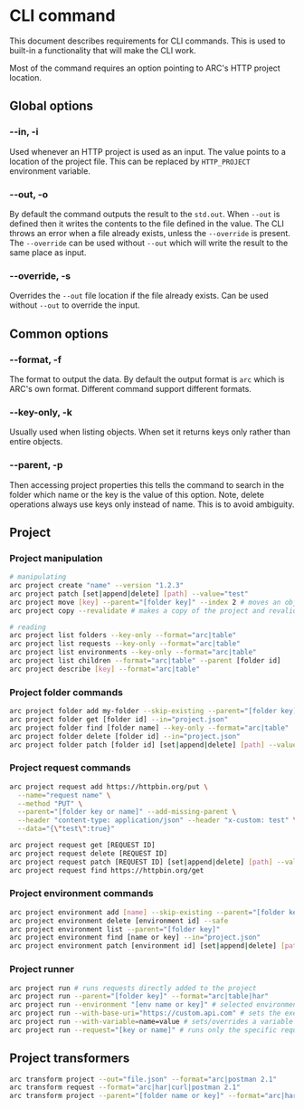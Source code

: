 # CLI command

This document describes requirements for CLI commands. This is used to built-in a functionality that will make the CLI work.

Most of the command requires an option pointing to ARC's HTTP project location.

## Global options

### --in, -i

Used whenever an HTTP project is used as an input. The value points to a location of the project file. This can be replaced by `HTTP_PROJECT` environment variable.

### --out, -o

By default the command outputs the result to the `std.out`. When `--out` is defined then it writes the contents to the file defined in the value.
The CLI throws an error when a file already exists, unless the `--override` is present. The `--override` can be used without `--out` which will write the result to the same place as input.

### --override, -s

Overrides the `--out` file location if the file already exists. Can be used without `--out` to override the input.

## Common options

### --format, -f

The format to output the data. By default the output format is `arc` which is ARC's own format. Different command support different formats.

### --key-only, -k

Usually used when listing objects. When set it returns keys only rather than entire objects.

### --parent, -p

Then accessing project properties this tells the command to search in the folder which name or the key is the value of this option. Note, delete operations always use keys only instead of name. This is to avoid ambiguity.

## Project

### Project manipulation

```sh
# manipulating
arc project create "name" --version "1.2.3"
arc project patch [set|append|delete] [path] --value="test"
arc project move [key] --parent="[folder key]" --index 2 # moves an object between folders and indexes. When the parent is the same as the source parent this only moves the object in the position inside the parent. No parent means moving it into the project's root.
arc project copy --revalidate # makes a copy of the project and revalidates (re-creates) keys for all object that have keys.

# reading
arc project list folders --key-only --format="arc|table"
arc project list requests --key-only --format="arc|table"
arc project list environments --key-only --format="arc|table"
arc project list children --format="arc|table" --parent [folder id]
arc project describe [key] --format="arc|table"
```

### Project folder commands

```sh
arc project folder add my-folder --skip-existing --parent="[folder key]"
arc project folder get [folder id] --in="project.json"
arc project folder find [folder name] --key-only --format="arc|table"
arc project folder delete [folder id] --in="project.json"
arc project folder patch [folder id] [set|append|delete] [path] --value="test"
```

### Project request commands

```sh
arc project request add https://httpbin.org/put \
  --name="request name" \
  --method "PUT" \
  --parent="[folder key or name]" --add-missing-parent \
  --header "content-type: application/json" --header "x-custom: test" \
  --data="{\"test\":true}"

arc project request get [REQUEST ID]
arc project request delete [REQUEST ID]
arc project request patch [REQUEST ID] [set|append|delete] [path] --value="test"
arc project request find https://httpbin.org/get
```

### Project environment commands

```sh
arc project environment add [name] --skip-existing --parent="[folder key]"
arc project environment delete [environment id] --safe
arc project environment list --parent="[folder key]"
arc project environment find [name or key] --in="project.json"
arc project environment patch [environment id] [set|append|delete] [path] --value="test"
```

### Project runner

```sh
arc project run # runs requests directly added to the project
arc project run --parent="[folder key]" --format="arc|table|har"
arc project run --environment "[env name or key]" # selected environment
arc project run --with-base-uri="https://custom.api.com" # sets the execution base URI for the requests.
arc project run --with-variable=name=value # sets/overrides a variable in the execution context.
arc project run --request="[key or name]" # runs only the specific request. Can be combined with `--parent`.
```

## Project transformers

```sh
arc transform project --out="file.json" --format="arc|postman 2.1"
arc transform request --format="arc|har|curl|postman 2.1"
arc transform project --parent="[folder name or key]" --format="arc|har"
```
